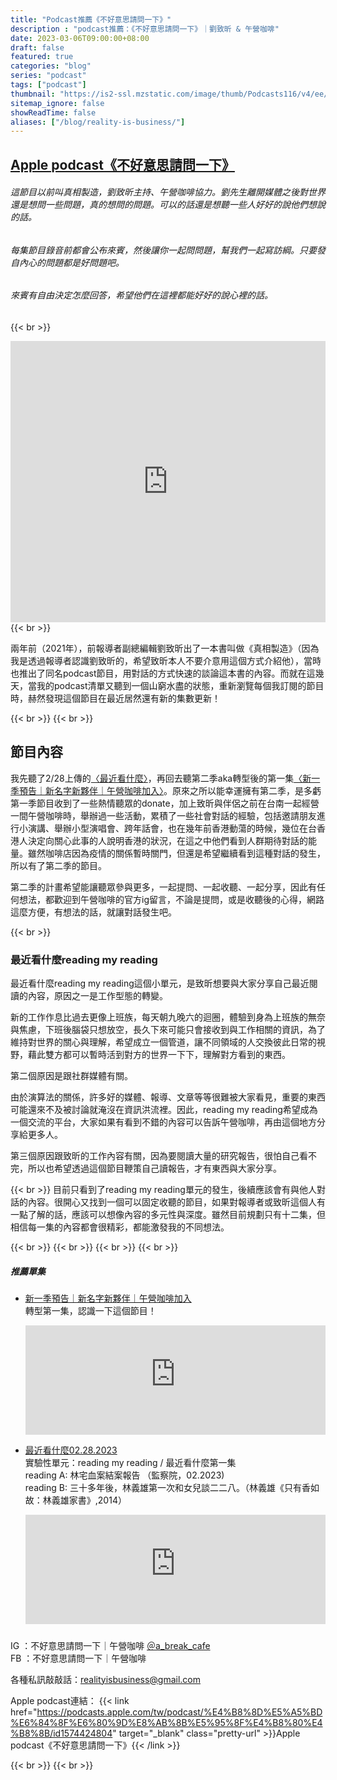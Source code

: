```yaml
---
title: "Podcast推薦《不好意思請問一下》"
description : "podcast推薦：《不好意思請問一下》｜劉致昕 & 午營咖啡"
date: 2023-03-06T09:00:00+08:00
draft: false
featured: true
categories: "blog"
series: "podcast"
tags: ["podcast"]
thumbnail: "https://is2-ssl.mzstatic.com/image/thumb/Podcasts116/v4/ee/49/5c/ee495c75-9b55-931d-d3fb-99caf768e28e/mza_12532463421854632610.jpeg/626x0w.webp"
sitemap_ignore: false
showReadTime: false
aliases: ["/blog/reality-is-business/"]
---
```


## [Apple podcast《不好意思請問一下》](https://podcasts.apple.com/tw/podcast/%E4%B8%8D%E5%A5%BD%E6%84%8F%E6%80%9D%E8%AB%8B%E5%95%8F%E4%B8%80%E4%B8%8B/id1574424804)

###### 這節目以前叫真相製造，劉致昕主持、午營咖啡協力。劉先生離開媒體之後對世界還是想問一些問題，真的想問的問題。可以的話還是想聽一些人好好的說他們想說的話。
###### 每集節目錄音前都會公布來賓，然後讓你一起問問題，幫我們一起寫訪綱。只要發自內心的問題都是好問題吧。
###### 來賓有自由決定怎麼回答，希望他們在這裡都能好好的說心裡的話。


{{< br >}}
<iframe title="Podcast《不好意思請問一下》" allow="autoplay *; encrypted-media *; fullscreen *; clipboard-write" frameborder="0" height="450" style="width:100%;max-width:660px;overflow:hidden;background:transparent;" sandbox="allow-forms allow-popups allow-same-origin allow-scripts allow-storage-access-by-user-activation allow-top-navigation-by-user-activation" src="https://embed.podcasts.apple.com/tw/podcast/%E4%B8%8D%E5%A5%BD%E6%84%8F%E6%80%9D%E8%AB%8B%E5%95%8F%E4%B8%80%E4%B8%8B/id1574424804"></iframe>
{{< br >}}

兩年前（2021年），前報導者副總編輯劉致昕出了一本書叫做《真相製造》（因為我是透過報導者認識劉致昕的，希望致昕本人不要介意用這個方式介紹他），當時也推出了同名podcast節目，用對話的方式快速的談論這本書的內容。而就在這幾天，當我的podcast清單又聽到一個山窮水盡的狀態，重新瀏覽每個我訂閱的節目時，赫然發現這個節目在最近居然還有新的集數更新！

{{< br >}}
{{< br >}}

## 節目內容

我先聽了2/28上傳的[〈最近看什麼〉](https://podcasts.apple.com/tw/podcast/%E6%9C%80%E8%BF%91%E7%9C%8B%E4%BB%80%E9%BA%BC02-28-2023/id1574424804?i=1000601964420)，再回去聽第二季aka轉型後的第一集[〈新一季預告｜新名字新夥伴｜午營咖啡加入〉](https://podcasts.apple.com/tw/podcast/%E6%96%B0%E4%B8%80%E5%AD%A3%E9%A0%90%E5%91%8A-%E6%96%B0%E5%90%8D%E5%AD%97%E6%96%B0%E5%A4%A5%E4%BC%B4-%E5%8D%88%E7%87%9F%E5%92%96%E5%95%A1%E5%8A%A0%E5%85%A5/id1574424804?i=1000600466020)。原來之所以能幸運擁有第二季，是多虧第一季節目收到了一些熱情聽眾的donate，加上致昕與伴侶之前在台南一起經營一間午營咖啡時，舉辦過一些活動，累積了一些社會對話的經驗，包括邀請朋友進行小演講、舉辦小型演唱會、跨年話會，也在幾年前香港動蕩的時候，幾位在台香港人決定向關心此事的人說明香港的狀況，在這之中他們看到人群期待對話的能量。雖然咖啡店因為疫情的關係暫時關門，但還是希望繼續看到這種對話的發生，所以有了第二季的節目。

第二季的計畫希望能讓聽眾參與更多，一起提問、一起收聽、一起分享，因此有任何想法，都歡迎到午營咖啡的官方ig留言，不論是提問，或是收聽後的心得，網路這麼方便，有想法的話，就讓對話發生吧。


{{< br >}}

### 最近看什麼reading my reading

最近看什麼reading my reading這個小單元，是致昕想要與大家分享自己最近閱讀的內容，原因之一是工作型態的轉變。

新的工作作息比過去更像上班族，每天朝九晚六的迴圈，體驗到身為上班族的無奈與焦慮，下班後腦袋只想放空，長久下來可能只會接收到與工作相關的資訊，為了維持對世界的關心與理解，希望成立一個管道，讓不同領域的人交換彼此日常的視野，藉此雙方都可以暫時活到對方的世界一下下，理解對方看到的東西。

第二個原因是跟社群媒體有關。

由於演算法的關係，許多好的媒體、報導、文章等等很難被大家看見，重要的東西可能還來不及被討論就淹沒在資訊洪流裡。因此，reading my reading希望成為一個交流的平台，大家如果有看到不錯的內容可以告訴午營咖啡，再由這個地方分享給更多人。

第三個原因跟致昕的工作內容有關，因為要閱讀大量的研究報告，很怕自己看不完，所以也希望透過這個節目鞭策自己讀報告，才有東西與大家分享。


{{< br >}}
目前只看到了reading my reading單元的發生，後續應該會有與他人對話的內容。很開心又找到一個可以固定收聽的節目，如果對報導者或致昕這個人有一點了解的話，應該可以想像內容的多元性與深度。雖然目前規劃只有十二集，但相信每一集的內容都會很精彩，都能激發我的不同想法。

{{< br >}}
{{< br >}}
{{< br >}}
{{< br >}}

##### 推薦單集
  - [新一季預告｜新名字新夥伴｜午營咖啡加入](https://podcasts.apple.com/tw/podcast/%E6%96%B0%E4%B8%80%E5%AD%A3%E9%A0%90%E5%91%8A-%E6%96%B0%E5%90%8D%E5%AD%97%E6%96%B0%E5%A4%A5%E4%BC%B4-%E5%8D%88%E7%87%9F%E5%92%96%E5%95%A1%E5%8A%A0%E5%85%A5/id1574424804?i=1000600466020)\
    轉型第一集，認識一下這個節目！
    <iframe title="Podcast《不好意思請問一下》〈新一季預告｜新名字新夥伴｜午營咖啡加入〉" allow="autoplay *; encrypted-media *; fullscreen *; clipboard-write" frameborder="0" height="175" style="width:100%;max-width:660px;overflow:hidden;background:transparent;" sandbox="allow-forms allow-popups allow-same-origin allow-scripts allow-storage-access-by-user-activation allow-top-navigation-by-user-activation" src="https://embed.podcasts.apple.com/tw/podcast/%E6%96%B0%E4%B8%80%E5%AD%A3%E9%A0%90%E5%91%8A-%E6%96%B0%E5%90%8D%E5%AD%97%E6%96%B0%E5%A4%A5%E4%BC%B4-%E5%8D%88%E7%87%9F%E5%92%96%E5%95%A1%E5%8A%A0%E5%85%A5/id1574424804?i=1000600466020"></iframe>

  - [最近看什麼02.28.2023](https://podcasts.apple.com/tw/podcast/%E6%9C%80%E8%BF%91%E7%9C%8B%E4%BB%80%E9%BA%BC02-28-2023/id1574424804?i=1000601964420)\
    實驗性單元：reading my reading / 最近看什麼第一集\
    reading A: 林宅血案結案報告 （監察院，02.2023)\
    reading B: 三十多年後，林義雄第一次和女兒談二二八。（林義雄《只有香如故：林義雄家書》,2014）
    <iframe title="Podcast《不好意思請問一下》〈最近看什麼02.28.2023〉" allow="autoplay *; encrypted-media *; fullscreen *; clipboard-write" frameborder="0" height="175" style="width:100%;max-width:660px;overflow:hidden;background:transparent;" sandbox="allow-forms allow-popups allow-same-origin allow-scripts allow-storage-access-by-user-activation allow-top-navigation-by-user-activation" src="https://embed.podcasts.apple.com/tw/podcast/%E6%9C%80%E8%BF%91%E7%9C%8B%E4%BB%80%E9%BA%BC02-28-2023/id1574424804?i=1000601964420"></iframe>



#####

IG ：不好意思請問一下｜午營咖啡 [＠a_break_cafe](https://www.instagram.com/a_break_cafe/)\
FB ：不好意思請問一下｜午營咖啡

各種私訊敲敲話：realityisbusiness@gmail.com

Apple podcast連結：
{{< link href="https://podcasts.apple.com/tw/podcast/%E4%B8%8D%E5%A5%BD%E6%84%8F%E6%80%9D%E8%AB%8B%E5%95%8F%E4%B8%80%E4%B8%8B/id1574424804" target="_blank" class="pretty-url" >}}Apple podcast《不好意思請問一下》{{< /link >}}

{{< br >}}
{{< br >}}
